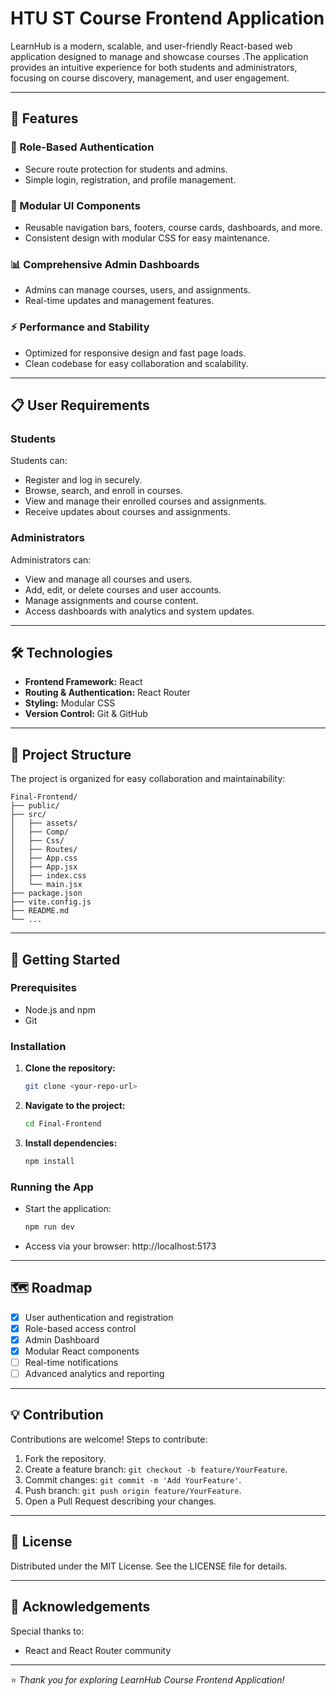# HTU ST Course Frontend Application
LearnHub is a modern, scalable, and user-friendly React-based web application designed to manage and showcase courses .The application provides an intuitive experience for both students and administrators, focusing on course discovery, management, and user engagement.

---

## 🚀 Features

### 🔑 Role-Based Authentication

* Secure route protection for students and admins.
* Simple login, registration, and profile management.

### 🎨 Modular UI Components

* Reusable navigation bars, footers, course cards, dashboards, and more.
* Consistent design with modular CSS for easy maintenance.

### 📊 Comprehensive Admin Dashboards

* Admins can manage courses, users, and assignments.
* Real-time updates and management features.

### ⚡ Performance and Stability

* Optimized for responsive design and fast page loads.
* Clean codebase for easy collaboration and scalability.

---

## 📋 User Requirements

### Students

Students can:

* Register and log in securely.
* Browse, search, and enroll in courses.
* View and manage their enrolled courses and assignments.
* Receive updates about courses and assignments.

### Administrators

Administrators can:

* View and manage all courses and users.
* Add, edit, or delete courses and user accounts.
* Manage assignments and course content.
* Access dashboards with analytics and system updates.

---

## 🛠 Technologies

* **Frontend Framework:** React
* **Routing & Authentication:** React Router
* **Styling:** Modular CSS
* **Version Control:** Git & GitHub

---

## 📂 Project Structure

The project is organized for easy collaboration and maintainability:

```
Final-Frontend/
├── public/
├── src/
│   ├── assets/
│   ├── Comp/
│   ├── Css/
│   ├── Routes/
│   ├── App.css
│   ├── App.jsx
│   ├── index.css
│   └── main.jsx
├── package.json
├── vite.config.js
├── README.md
└── ...
```

---

## 🚀 Getting Started

### Prerequisites

* Node.js and npm
* Git

### Installation

1. **Clone the repository:**
	```bash
	git clone <your-repo-url>
	```

2. **Navigate to the project:**
	```bash
	cd Final-Frontend
	```

3. **Install dependencies:**
	```bash
	npm install
	```

### Running the App

* Start the application:
  ```bash
  npm run dev
  ```

* Access via your browser: http://localhost:5173



---

## 🗺️ Roadmap

* [x] User authentication and registration
* [x] Role-based access control
* [x] Admin Dashboard
* [x] Modular React components
* [ ] Real-time notifications
* [ ] Advanced analytics and reporting

---

## 💡 Contribution

Contributions are welcome! Steps to contribute:

1. Fork the repository.
2. Create a feature branch: `git checkout -b feature/YourFeature`.
3. Commit changes: `git commit -m 'Add YourFeature'`.
4. Push branch: `git push origin feature/YourFeature`.
5. Open a Pull Request describing your changes.

---

## 📜 License

Distributed under the MIT License. See the LICENSE file for details.

---

## 🙌 Acknowledgements

Special thanks to:

* React and React Router community

---

⭐ *Thank you for exploring LearnHub Course Frontend Application!*
